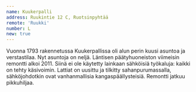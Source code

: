 ```yaml
---
name: Kuukerpalli
address: Ruukintie 12 C, Ruotsinpyhtää
remote: 'Ruukki'
number: L
new: true
---
```

Vuonna 1793 rakennetussa Kuukerpallissa oli alun perin kuusi asuntoa ja verstastilaa. Nyt asuntoja on neljä. Läntisen päätyhuoneiston viimeisin remontti alkoi 2011. Siinä ei ole käytetty lainkaan sähköisiä työkaluja: kaikki on tehty käsivoimin. Lattiat on uusittu ja tilkitty sahanpurumassalla, sähköjohdotkin ovat vanhanmallisia kangaspäällysteisiä. Remontti jatkuu pikkuhiljaa. 
